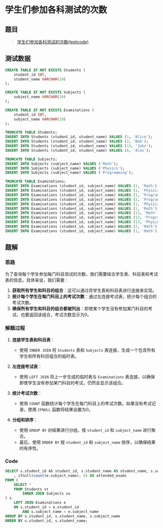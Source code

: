 # 学生们参加各科测试的次数

## 题目

> [学生们参加各科测试的次数(leetcode)](https://leetcode.cn/problems/students-and-examinations/solutions/2904169/ti-jie-by-li-bo-shuai-dgts/)

## 测试数据

```sql
CREATE TABLE IF NOT EXISTS Students (
    student_id INT,
    student_name VARCHAR(20)
);

CREATE TABLE IF NOT EXISTS Subjects (
    subject_name VARCHAR(20)
);

CREATE TABLE IF NOT EXISTS Examinations (
    student_id INT,
    subject_name VARCHAR(20)
);

TRUNCATE TABLE Students;
INSERT INTO Students (student_id, student_name) VALUES (1, 'Alice');
INSERT INTO Students (student_id, student_name) VALUES (2, 'Bob');
INSERT INTO Students (student_id, student_name) VALUES (13, 'John');
INSERT INTO Students (student_id, student_name) VALUES (6, 'Alex');

TRUNCATE TABLE Subjects;
INSERT INTO Subjects (subject_name) VALUES ('Math');
INSERT INTO Subjects (subject_name) VALUES ('Physics');
INSERT INTO Subjects (subject_name) VALUES ('Programming');

TRUNCATE TABLE Examinations;
INSERT INTO Examinations (student_id, subject_name) VALUES (1, 'Math');
INSERT INTO Examinations (student_id, subject_name) VALUES (1, 'Physics');
INSERT INTO Examinations (student_id, subject_name) VALUES (1, 'Programming');
INSERT INTO Examinations (student_id, subject_name) VALUES (2, 'Programming');
INSERT INTO Examinations (student_id, subject_name) VALUES (1, 'Physics');
INSERT INTO Examinations (student_id, subject_name) VALUES (1, 'Math');
INSERT INTO Examinations (student_id, subject_name) VALUES (13, 'Math');
INSERT INTO Examinations (student_id, subject_name) VALUES (13, 'Programming');
INSERT INTO Examinations (student_id, subject_name) VALUES (13, 'Physics');
INSERT INTO Examinations (student_id, subject_name) VALUES (2, 'Math');
INSERT INTO Examinations (student_id, subject_name) VALUES (1, 'Math');
```

## 题解

### 思路

为了查询每个学生参加每门科目测试的次数，我们需要结合学生表、科目表和考试表的信息。具体来说，我们需要：
1. **获取所有学生和科目的组合**：这可以通过将学生表和科目表进行连接来实现。
2. **统计每个学生在每门科目上的考试次数**：通过左连接考试表，统计每个组合的考试次数。
3. **确保所有学生和科目的组合都被列出**：即使某个学生没有参加某门科目的考试，也要返回该组合，考试次数显示为0。

### 解题过程

1. **连接学生表和科目表**：
    - 使用 `INNER JOIN` 将 `Students` 表和 `Subjects` 表连接，生成一个包含所有学生和所有科目组合的临时表。

2. **左连接考试表**：
    - 使用 `LEFT JOIN` 将上一步生成的临时表与 `Examinations` 表连接，以确保即使学生没有参加某门科目的考试，仍然会显示该组合。

3. **统计考试次数**：
    - 使用 `COUNT` 函数统计每个学生在每门科目上的考试次数。如果没有考试记录，使用 `IFNULL` 函数将结果设置为0。

4. **分组和排序**：
    - 使用 `GROUP BY` 对结果进行分组，按 `student_id` 和 `subject_name` 进行聚合。
    - 最后，使用 `ORDER BY` 按 `student_id` 和 `subject_name` 排序，以确保结果的有序性。

### Code

```sql
SELECT s.student_id AS student_id, s.student_name AS student_name, s.subject_name AS subject_name
	, ifnull(count(e.subject_name), 0) AS attended_exams
FROM (
	SELECT *
	FROM Students st
		INNER JOIN Subjects su
) s
	LEFT JOIN Examinations e
	ON s.student_id = e.student_id
		AND s.subject_name = e.subject_name
GROUP BY s.student_id, s.student_name, s.subject_name
ORDER BY s.student_id, s.student_name;
```